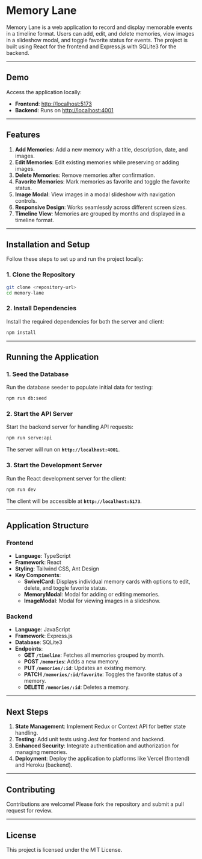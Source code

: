 
# Memory Lane

Memory Lane is a web application to record and display memorable events in a timeline format. Users can add, edit, and delete memories, view images in a slideshow modal, and toggle favorite status for events. The project is built using React for the frontend and Express.js with SQLite3 for the backend.

---

## Demo



Access the application locally:

- **Frontend**: [http://localhost:5173](http://localhost:5173)
- **Backend**: Runs on [http://localhost:4001](http://localhost:4001)

---

## Features

1. **Add Memories**: Add a new memory with a title, description, date, and images.
2. **Edit Memories**: Edit existing memories while preserving or adding images.
3. **Delete Memories**: Remove memories after confirmation.
4. **Favorite Memories**: Mark memories as favorite and toggle the favorite status.
5. **Image Modal**: View images in a modal slideshow with navigation controls.
6. **Responsive Design**: Works seamlessly across different screen sizes.
7. **Timeline View**: Memories are grouped by months and displayed in a timeline format.

---

## Installation and Setup

Follow these steps to set up and run the project locally:

### 1. Clone the Repository
```bash
git clone <repository-url>
cd memory-lane
```

### 2. Install Dependencies
Install the required dependencies for both the server and client:
```bash
npm install
```

---

## Running the Application

### 1. Seed the Database
Run the database seeder to populate initial data for testing:
```bash
npm run db:seed
```

### 2. Start the API Server
Start the backend server for handling API requests:
```bash
npm run serve:api
```

The server will run on **`http://localhost:4001`**.

### 3. Start the Development Server
Run the React development server for the client:
```bash
npm run dev
```

The client will be accessible at **`http://localhost:5173`**.

---

## Application Structure

### Frontend

- **Language**: TypeScript
- **Framework**: React
- **Styling**: Tailwind CSS, Ant Design
- **Key Components**:
  - **SwivelCard**: Displays individual memory cards with options to edit, delete, and toggle favorite status.
  - **MemoryModal**: Modal for adding or editing memories.
  - **ImageModal**: Modal for viewing images in a slideshow.

### Backend

- **Language**: JavaScript
- **Framework**: Express.js
- **Database**: SQLite3
- **Endpoints**:
  - **GET `/timeline`**: Fetches all memories grouped by month.
  - **POST `/memories`**: Adds a new memory.
  - **PUT `/memories/:id`**: Updates an existing memory.
  - **PATCH `/memories/:id/favorite`**: Toggles the favorite status of a memory.
  - **DELETE `/memories/:id`**: Deletes a memory.

---

## Next Steps

1. **State Management**: Implement Redux or Context API for better state handling.
2. **Testing**: Add unit tests using Jest for frontend and backend.
3. **Enhanced Security**: Integrate authentication and authorization for managing memories.
4. **Deployment**: Deploy the application to platforms like Vercel (frontend) and Heroku (backend).

---

## Contributing

Contributions are welcome! Please fork the repository and submit a pull request for review.

---

## License

This project is licensed under the MIT License.
